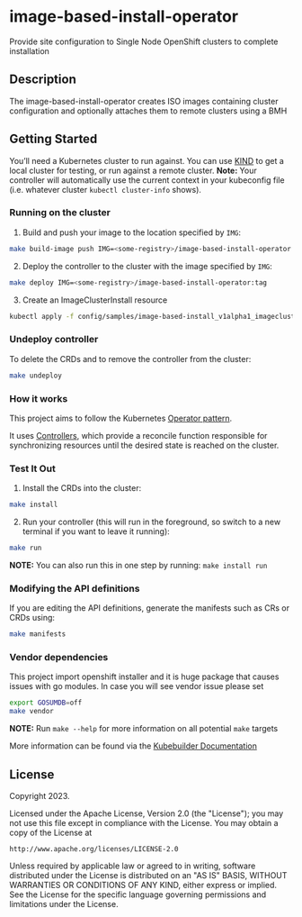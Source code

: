 # image-based-install-operator
Provide site configuration to Single Node OpenShift clusters to complete installation

## Description
The image-based-install-operator creates ISO images containing cluster configuration and optionally attaches them to remote clusters using a BMH

## Getting Started
You’ll need a Kubernetes cluster to run against. You can use [KIND](https://sigs.k8s.io/kind) to get a local cluster for testing, or run against a remote cluster.
**Note:** Your controller will automatically use the current context in your kubeconfig file (i.e. whatever cluster `kubectl cluster-info` shows).

### Running on the cluster
1. Build and push your image to the location specified by `IMG`:

```sh
make build-image push IMG=<some-registry>/image-based-install-operator:tag
```

2. Deploy the controller to the cluster with the image specified by `IMG`:

```sh
make deploy IMG=<some-registry>/image-based-install-operator:tag
```

3. Create an ImageClusterInstall resource

```sh
kubectl apply -f config/samples/image-based-install_v1alpha1_imageclusterinstall.yaml
```

### Undeploy controller
To delete the CRDs and to remove the controller from the cluster:

```sh
make undeploy
```

### How it works
This project aims to follow the Kubernetes [Operator pattern](https://kubernetes.io/docs/concepts/extend-kubernetes/operator/).

It uses [Controllers](https://kubernetes.io/docs/concepts/architecture/controller/),
which provide a reconcile function responsible for synchronizing resources until the desired state is reached on the cluster.

### Test It Out
1. Install the CRDs into the cluster:

```sh
make install
```

2. Run your controller (this will run in the foreground, so switch to a new terminal if you want to leave it running):

```sh
make run
```

**NOTE:** You can also run this in one step by running: `make install run`

### Modifying the API definitions
If you are editing the API definitions, generate the manifests such as CRs or CRDs using:

```sh
make manifests
```

### Vendor dependencies
This project import openshift installer and it is huge package that causes issues with go modules. In case you will see vendor issue please set 

```sh
export GOSUMDB=off
make vendor
```


**NOTE:** Run `make --help` for more information on all potential `make` targets

More information can be found via the [Kubebuilder Documentation](https://book.kubebuilder.io/introduction.html)

## License

Copyright 2023.

Licensed under the Apache License, Version 2.0 (the "License");
you may not use this file except in compliance with the License.
You may obtain a copy of the License at

    http://www.apache.org/licenses/LICENSE-2.0

Unless required by applicable law or agreed to in writing, software
distributed under the License is distributed on an "AS IS" BASIS,
WITHOUT WARRANTIES OR CONDITIONS OF ANY KIND, either express or implied.
See the License for the specific language governing permissions and
limitations under the License.

